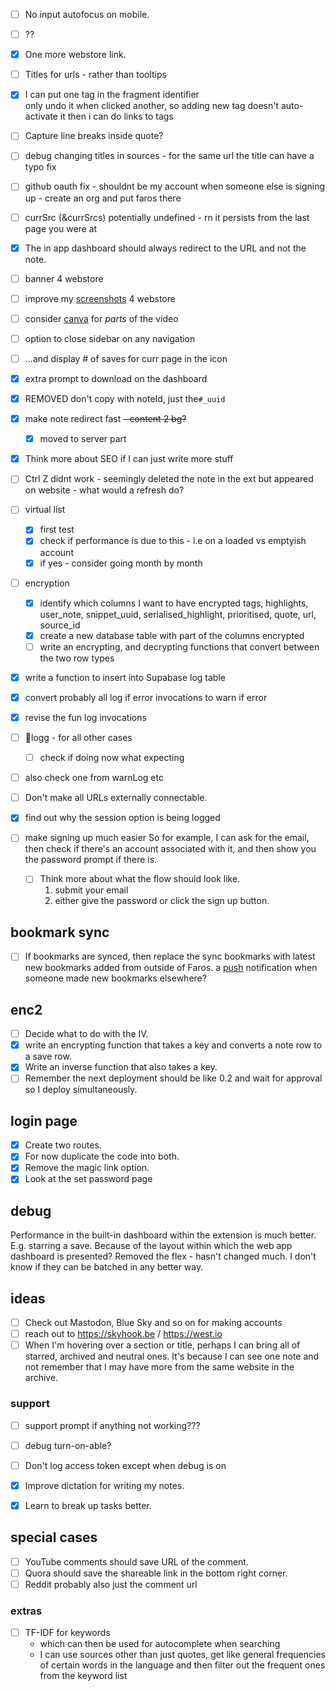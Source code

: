 - [ ] No input autofocus  on mobile.
- [ ] ??
- [x] One more webstore link.
- [ ] Titles for urls - rather than tooltips

- [x] I can put one tag in the fragment identifier\
	only undo it when clicked another, so adding new tag doesn't auto-activate it
	then i can do links to tags
- [ ] Capture line breaks inside quote?
- [ ] debug changing titles in sources - for the same url the title can have a typo fix
- [ ] github oauth fix - shouldnt be my account when someone else is signing up - create an org and put faros there
- [ ] currSrc (&currSrcs) potentially undefined - rn it persists from the last page you were at
- [x] The in app dashboard should always redirect to the URL and not the note.
- [ ] banner 4 webstore
- [ ] improve my [screenshots](https://farosapp.com/notes/ffce59d7-ce19-426d-8a4c-bcc069de99c9) 4 webstore
- [ ] consider [canva](https://farosapp.com/notes/20b65fbc-fdb4-48de-a725-a365000b8aa7) for *parts* of the video 
- [ ] option to close sidebar on any navigation
- [ ] ...and display # of saves for curr page in the icon
- [x] extra prompt to download on the dashboard
- [x] REMOVED don't copy with noteId, just the`#_uuid`
- [x] make note redirect fast ~~- content 2 bg?~~
	- [x] moved to server part
- [x] Think more about SEO if I can just write more stuff 
- [ ] Ctrl Z didnt work - seemingly deleted the note in the ext but appeared on website - what would a refresh do?

- [ ] virtual list
	- [x] first test
	- [x] check if performance is due to this - i.e on a loaded vs emptyish account
	- [x] if yes - consider going month by month
- [ ] encryption
	- [x] identify which columns I want to have encrypted
		tags, highlights, user_note, snippet_uuid, serialised_highlight, prioritised, quote, url, source_id
	- [x] create a new database table with part of the columns encrypted
	- [ ] write an  encrypting, and decrypting functions that convert between the two row types

- [x] write a function to insert into Supabase log table
- [x] convert probably all log if error invocations to warn if error
- [x] revise the fun log invocations
- [ ] 🔎logg - for all other cases
	- [ ] check if doing now what expecting
- [ ] also check one from warnLog etc
- [ ] Don't make all URLs externally connectable.
- [x] find out why the session option is being logged
- [ ] make signing up much easier
	So for example, I can ask for the email, then check if there's an account associated with it, and then show you the password prompt if there is.
	- [ ] Think more about what the flow should look like.
		1. submit your email 
		2. either give the password or click the sign up button.


## bookmark sync
- [ ] If bookmarks are synced, then replace the sync bookmarks with latest new bookmarks added from outside of Faros.
	a [push](https://dev.farosapp.com/notes/6b92d44f-cfa6-4257-a97a-34b58c2d65b6) notification when someone made new bookmarks elsewhere?
## enc2
- [ ] Decide what to do with the IV.
- [x] write an encrypting function that takes a key and converts a note row to a save row.
- [x] Write an inverse function that also takes a key.
- [ ] Remember the next deployment should be like 0.2 and wait for approval so I deploy simultaneously.

## login page
- [x] Create two routes.
- [x] For now duplicate the code into both.
- [x] Remove the magic link option.
- [x] Look at the set password page

## debug
Performance in the built-in dashboard within the extension is much better.
E.g. starring a save. 
Because of the layout within which the web app dashboard is presented?
Removed the flex - hasn't changed much.
I don't know if they can be batched in any better way.
## ideas
- [ ] Check out Mastodon, Blue Sky and so on for making accounts
- [ ] reach out to https://skyhook.be / https://west.io
- [ ] When I'm hovering over a section or title, perhaps I can bring all of starred, archived and neutral ones.
	It's because I can see one note and not remember that I may have more from the same website in the archive.
### support
- [ ] support prompt if anything not working???
- [ ] debug turn-on-able?
- [ ] Don't log access token except when debug is on

- [x] Improve dictation for writing my notes.
- [x] Learn to break up tasks better.


## special cases
- [ ] YouTube comments should save URL of the comment.
- [ ] Quora should save the shareable link in the bottom right corner.
- [ ] Reddit probably also just the comment url

### extras
- [ ] TF-IDF for keywords
	- which can then be used for autocomplete when searching
	- I can use sources other than just quotes, get like general frequencies of certain words in the language and then filter out the frequent ones from the keyword list